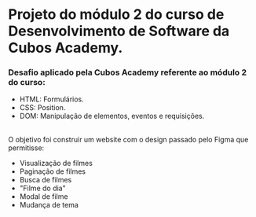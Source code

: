 # Projeto do módulo 2 do curso de Desenvolvimento de Software da Cubos Academy.

### Desafio aplicado pela Cubos Academy referente ao módulo 2 do curso:


- HTML: Formulários.
- CSS: Position.
- DOM: Manipulação de elementos, eventos e requisições.
<br>
O objetivo foi construir um website com o design passado pelo Figma que permitisse:

- Visualização de filmes
- Paginação de filmes
- Busca de filmes
- "Filme do dia"
- Modal de filme
- Mudança de tema


